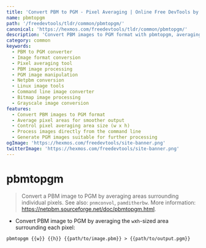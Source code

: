 ```yaml
---
title: 'Convert PBM to PGM - Pixel Averaging | Online Free DevTools by Hexmos'
name: pbmtopgm
path: '/freedevtools/tldr/common/pbmtopgm/'
canonical: 'https://hexmos.com/freedevtools/tldr/common/pbmtopgm/'
description: 'Convert PBM images to PGM format with pbmtopgm, averaging pixels for smoother output. Easy image format conversion. Free online tool, no registration required.'
category: common
keywords:
  - PBM to PGM converter
  - Image format conversion
  - Pixel averaging tool
  - PBM image processing
  - PGM image manipulation
  - Netpbm conversion
  - Linux image tools
  - Command line image converter
  - Bitmap image processing
  - Grayscale image conversion
features:
  - Convert PBM images to PGM format
  - Average pixel areas for smoother output
  - Control pixel averaging area size (w x h)
  - Process images directly from the command line
  - Generate PGM images suitable for further processing
ogImage: 'https://hexmos.com/freedevtools/site-banner.png'
twitterImage: 'https://hexmos.com/freedevtools/site-banner.png'
---
```


# pbmtopgm

> Convert a PBM image to PGM by averaging areas surrounding individual pixels.
> See also: `pnmconvol`, `pamditherbw`.
> More information: <https://netpbm.sourceforge.net/doc/pbmtopgm.html>.

- Convert PBM image to PGM by averaging the `w`x`h`-sized area surrounding each pixel:

`pbmtopgm {{w}} {{h}} {{path/to/image.pbm}} > {{path/to/output.pgm}}`
